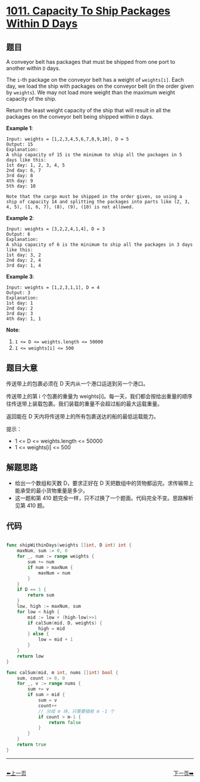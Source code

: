 # [1011. Capacity To Ship Packages Within D Days](https://leetcode.com/problems/capacity-to-ship-packages-within-d-days/)


## 题目

A conveyor belt has packages that must be shipped from one port to another within `D` days.

The `i`-th package on the conveyor belt has a weight of `weights[i]`. Each day, we load the ship with packages on the conveyor belt (in the order given by `weights`). We may not load more weight than the maximum weight capacity of the ship.

Return the least weight capacity of the ship that will result in all the packages on the conveyor belt being shipped within `D` days.

**Example 1**:

    Input: weights = [1,2,3,4,5,6,7,8,9,10], D = 5
    Output: 15
    Explanation: 
    A ship capacity of 15 is the minimum to ship all the packages in 5 days like this:
    1st day: 1, 2, 3, 4, 5
    2nd day: 6, 7
    3rd day: 8
    4th day: 9
    5th day: 10
    
    Note that the cargo must be shipped in the order given, so using a ship of capacity 14 and splitting the packages into parts like (2, 3, 4, 5), (1, 6, 7), (8), (9), (10) is not allowed.

**Example 2**:

    Input: weights = [3,2,2,4,1,4], D = 3
    Output: 6
    Explanation: 
    A ship capacity of 6 is the minimum to ship all the packages in 3 days like this:
    1st day: 3, 2
    2nd day: 2, 4
    3rd day: 1, 4

**Example 3**:

    Input: weights = [1,2,3,1,1], D = 4
    Output: 3
    Explanation: 
    1st day: 1
    2nd day: 2
    3rd day: 3
    4th day: 1, 1

**Note**:

1. `1 <= D <= weights.length <= 50000`
2. `1 <= weights[i] <= 500`


## 题目大意

传送带上的包裹必须在 D 天内从一个港口运送到另一个港口。

传送带上的第 i 个包裹的重量为 weights[i]。每一天，我们都会按给出重量的顺序往传送带上装载包裹。我们装载的重量不会超过船的最大运载重量。

返回能在 D 天内将传送带上的所有包裹送达的船的最低运载能力。

提示：

- 1 <= D <= weights.length <= 50000
- 1 <= weights[i] <= 500


## 解题思路

- 给出一个数组和天数 D，要求正好在 D 天把数组中的货物都运完。求传输带上能承受的最小货物重量是多少。
- 这一题和第 410 题完全一样，只不过换了一个题面。代码完全不变。思路解析见第 410 题。


## 代码

```go

func shipWithinDays(weights []int, D int) int {
	maxNum, sum := 0, 0
	for _, num := range weights {
		sum += num
		if num > maxNum {
			maxNum = num
		}
	}
	if D == 1 {
		return sum
	}
	low, high := maxNum, sum
	for low < high {
		mid := low + (high-low)>>1
		if calSum(mid, D, weights) {
			high = mid
		} else {
			low = mid + 1
		}
	}
	return low
}

func calSum(mid, m int, nums []int) bool {
	sum, count := 0, 0
	for _, v := range nums {
		sum += v
		if sum > mid {
			sum = v
			count++
			// 分成 m 块，只需要插桩 m -1 个
			if count > m-1 {
				return false
			}
		}
	}
	return true
}

```


----------------------------------------------
<div style="display: flex;justify-content: space-between;align-items: center;">
<p><a href="https://books.halfrost.com/leetcode/ChapterFour/1000~1099/1010.Pairs-of-Songs-With-Total-Durations-Divisible-by-60/">⬅️上一页</a></p>
<p><a href="https://books.halfrost.com/leetcode/ChapterFour/1000~1099/1017.Convert-to-Base-2/">下一页➡️</a></p>
</div>
